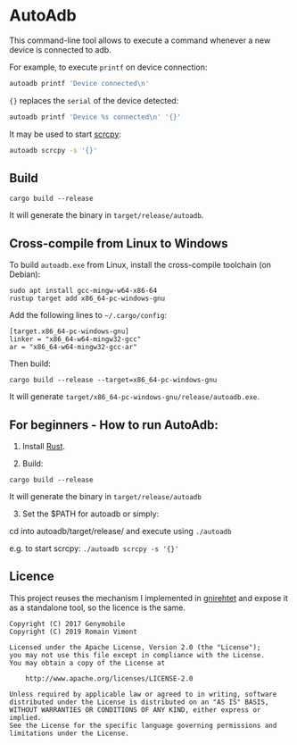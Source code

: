 # AutoAdb

This command-line tool allows to execute a command whenever a new device is
connected to adb.

For example, to execute `printf` on device connection:

```bash
autoadb printf 'Device connected\n'
```

`{}` replaces the `serial` of the device detected:

```bash
autoadb printf 'Device %s connected\n' '{}'
```

It may be used to start [scrcpy]:

```bash
autoadb scrcpy -s '{}'
```

[scrcpy]: https://github.com/Genymobile/scrcpy


## Build


```
cargo build --release
```

It will generate the binary in `target/release/autoadb`.


## Cross-compile from Linux to Windows

To build `autoadb.exe` from Linux, install the cross-compile toolchain (on
Debian):

    sudo apt install gcc-mingw-w64-x86-64
    rustup target add x86_64-pc-windows-gnu

Add the following lines to `~/.cargo/config`:

    [target.x86_64-pc-windows-gnu]
    linker = "x86_64-w64-mingw32-gcc"
    ar = "x86_64-w64-mingw32-gcc-ar"

Then build:

    cargo build --release --target=x86_64-pc-windows-gnu

It will generate `target/x86_64-pc-windows-gnu/release/autoadb.exe`.


## For beginners - How to run AutoAdb:

1) Install [Rust](https://www.rust-lang.org/tools/install).

2) Build:

```
cargo build --release
```

It will generate the binary in `target/release/autoadb`


3) Set the $PATH for autoadb or simply: 

cd into autoadb/target/release/ and execute using ```./autoadb```

e.g. to start scrcpy: ```./autoadb scrcpy -s '{}'```


## Licence

This project reuses the mechanism I implemented in [gnirehtet] and expose it as
a standalone tool, so the licence is the same.

[gnirehtet]: https://github.com/Genymobile/gnirehtet

    Copyright (C) 2017 Genymobile
    Copyright (C) 2019 Romain Vimont

    Licensed under the Apache License, Version 2.0 (the "License");
    you may not use this file except in compliance with the License.
    You may obtain a copy of the License at

        http://www.apache.org/licenses/LICENSE-2.0

    Unless required by applicable law or agreed to in writing, software
    distributed under the License is distributed on an "AS IS" BASIS,
    WITHOUT WARRANTIES OR CONDITIONS OF ANY KIND, either express or implied.
    See the License for the specific language governing permissions and
    limitations under the License.
